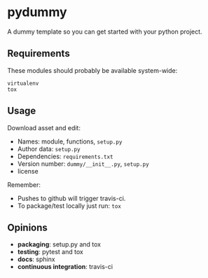 # pydummy

A dummy template so you can get started with your python project.

## Requirements

These modules should probably be available system-wide:

```
virtualenv
tox
```

## Usage

Download asset and edit:

- Names: module, functions, `setup.py`
- Author data: `setup.py`
- Dependencies: `requirements.txt`
- Version number: `dummy/__init__.py`, `setup.py`
- license

Remember:

- Pushes to github will trigger travis-ci.
- To package/test locally just run: `tox`


## Opinions

- **packaging**: setup.py and tox
- **testing**: pytest and tox
- **docs**: sphinx
- **continuous integration**: travis-ci
